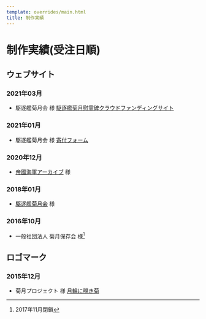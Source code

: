 ```yaml
---
template: overrides/main.html
title: 制作実績
---
```

# 制作実績(受注日順)

## ウェブサイト

### 2021年03月
- 駆逐艦菊月会 様 [駆逐艦菊月慰霊碑クラウドファンディングサイト](https://cenotaph-cf.kikuzukikai.org)

### 2021年01月
- 駆逐艦菊月会 様 [寄付フォーム](https://donate.kikuzukikai.org)

### 2020年12月
- [帝國海軍アーカイブ](https://www.ijnarchive.org) 様

### 2018年01月
- [駆逐艦菊月会](https://www.kikuzukikai.org) 様

### 2016年10月
- 一般社団法人 菊月保存会 様[^1]

[^1]: 2017年11月閉鎖

## ロゴマーク
### 2015年12月
- 菊月プロジェクト 様 [月輪に覗き菊](assets/images/Japanese_Crest_Tsukiwa_Ni_Nozoki_Kiku.svg)